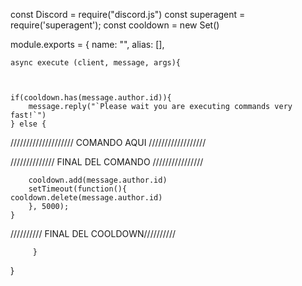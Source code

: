const Discord = require("discord.js")
const superagent = require('superagent');
const cooldown = new Set()

module.exports = {
    name: "",
    alias: [],

    async execute (client, message, args){



    if(cooldown.has(message.author.id)){
        message.reply("`Please wait you are executing commands very fast!`")
    } else {

//////////////////// COMANDO AQUI //////////////////

































////////////// FINAL DEL COMANDO ////////////////

        cooldown.add(message.author.id)
        setTimeout(function(){ 
    cooldown.delete(message.author.id)
        }, 5000);
    }
  ////////// FINAL DEL COOLDOWN//////////  
      
         }
  }
